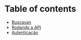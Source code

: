 # Table of contents

* [Buscavan](README.md)
* [Rodando a API](rodando-a-api.md)
* [Autenticação](autenticacao.md)
